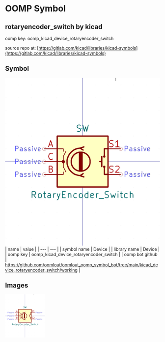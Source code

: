 # OOMP Symbol  
## rotaryencoder_switch  by kicad  
  
oomp key: oomp_kicad_device_rotaryencoder_switch  
  
source repo at: [https://gitlab.com/kicad/libraries/kicad-symbols](https://gitlab.com/kicad/libraries/kicad-symbols)  
## Symbol  
  
[![working.png](working_600.png)](working.png)  
| name | value | 
| --- | --- | 
| symbol name | Device | 
| library name | Device | 
| oomp key | oomp_kicad_device_rotaryencoder_switch | 
| oomp bot github | https://github.com/oomlout/oomlout_oomp_symbol_bot/tree/main/kicad_device_rotaryencoder_switch/working | 
## Images  
  
[![working.png](working_140.png)](working.png)  

